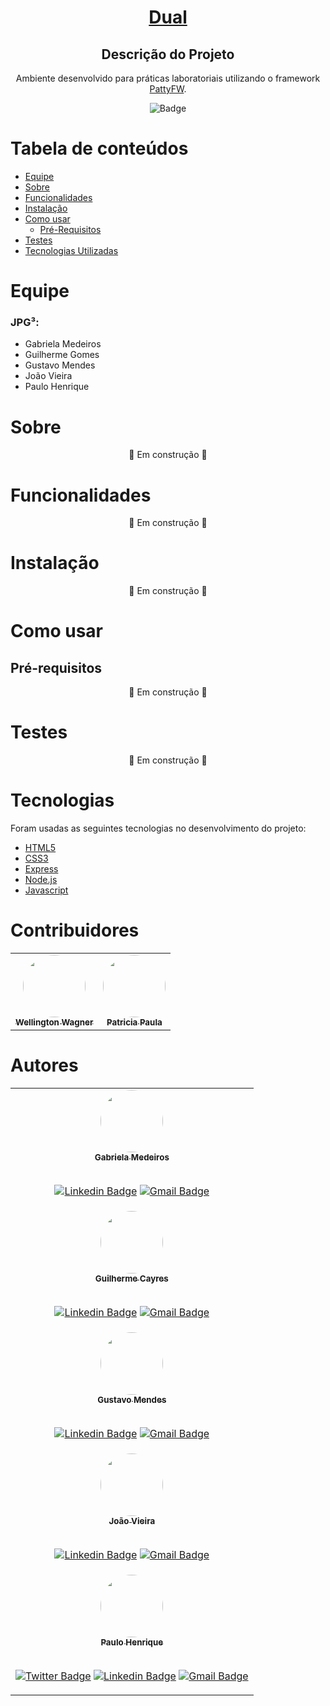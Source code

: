 <div align="center">

# [Dual](https://github.com/paulohgs/dual-app)

## Descrição do Projeto
Ambiente desenvolvido para práticas laboratoriais utilizando o framework
[PattyFW](https://github.com/wwagner33/pattyFW).

![Badge](https://img.shields.io/static/v1?label=license&message=GPL&color=<COLOR>&style=flat-square&logo=GNU)

</div>

Tabela de conteúdos
=====
<!--ts-->
   * [Equipe](#equipe)
   * [Sobre](#sobre)
   * [Funcionalidades](#funcionalidades)
   * [Instalação](#instalação)
   * [Como usar](#como-usar)
      * [Pré-Requisitos](#pré-requisitos)
   * [Testes](#testes)
   * [Tecnologias Utilizadas](#tecnologias)
<!--te-->

Equipe
=====
### JPG³:
- Gabriela Medeiros
- Guilherme Gomes
- Gustavo Mendes
- João Vieira
- Paulo Henrique

Sobre
=====

<div align="center">
    🚧 Em construção 🚧
</div>

Funcionalidades
=====

<div align="center">
    🚧 Em construção 🚧
</div>

Instalação
=====

<div align="center">
    🚧 Em construção 🚧
</div>

Como usar
=====

Pré-requisitos
-----

<div align="center">
    🚧 Em construção 🚧
</div>

Testes
=====

<div align="center">
    🚧 Em construção 🚧
</div>

Tecnologias
=====

Foram usadas as seguintes tecnologias no desenvolvimento do projeto:

- [HTML5](#)
- [CSS3](#)
- [Express](https://expressjs.com/pt-br/)
- [Node.js](https://nodejs.org/en/)
- [Javascript](https://www.javascript.com/)

Contribuidores
=====

<table>
    <tr>
        <td align="center">
            <a href="https://github.com/wwagner33">
                <img style="border-radius: 50%;" src="https://avatars.githubusercontent.com/u/381388?v=4" width="100px;" alt=""/>
            <br/>
            <sub>
                <b>Wellington Wagner</b>
            </sub>
            </a>
            <br/>
        </td>
        <td align="center">
            <a href="https://github.com/patriciapaula">
                <img style="border-radius: 50%;" src="https://avatars.githubusercontent.com/u/381036?v=4" width="100px;" alt=""/>
            <br/>
            <sub>
                <b>Patricia Paula</b>
            </sub>
            </a>
            <br/>
        </td>
    </tr>
</table>

Autores
=====

<table align="center">
    <!-- AutorInicio -->
    <tr>
    <td align="center">
            <a href="https://github.com/gabrielamedeirosds">
                <img style="border-radius: 50%;" src="https://avatars.githubusercontent.com/u/77816207?v=4" width="100px;" alt=""/>
            <br/>
            <sub>
                <b>Gabriela Medeiros</b>
            </sub>
            </a>
            <br/>
            <br/>

[![Linkedin Badge](https://img.shields.io/badge/-Gabriela-blue?style=flat-square&logo=Linkedin&logoColor=white&link=https://www.linkedin.com/in/gabriela-medeiros-651a2a172/)](https://www.linkedin.com/in/gabriela-medeiros-651a2a172/)
[![Gmail Badge](https://img.shields.io/badge/-gabrielamedeiros@alu.ufc.br-c14438?style=flat-square&logo=Gmail&logoColor=white&link=mailto:gabrielamedeiros@alu.ufc.br)](mailto:gabrielamedeiros@alu.ufc.br)
        </td>
    </tr>
    <!-- AutorFim -->
    <!-- AutorInicio -->
    <tr>
    <td align="center">
            <a href="https://github.com/GuilhermeCayres">
                <img style="border-radius: 50%;" src="https://avatars.githubusercontent.com/u/84929926?v=4" width="100px;" alt=""/>
            <br/>
            <sub>
                <b>Guilherme Cayres</b>
            </sub>
            </a>
            <br/>
            <br/>

[![Linkedin Badge](https://img.shields.io/badge/-Guilherme-blue?style=flat-square&logo=Linkedin&logoColor=white&link=https://https://www.linkedin.com/in/#/)](https://www.linkedin.com/in/#/)
[![Gmail Badge](https://img.shields.io/badge/-Guilherme.Cayres1@gmail.com-c14438?style=flat-square&logo=Gmail&logoColor=white&link=mailto:Guilherme.Cayres1@gmail.com)](mailto:Guilherme.Cayres1@gmail.com)
        </td>
    </tr>
    <!-- AutorFim -->
    <!-- AutorInicio -->
    <tr>
    <td align="center">
            <a href="https://github.com/mmsgun">
                <img style="border-radius: 50%;" src="https://avatars.githubusercontent.com/u/84039211?v=4" width="100px;" alt=""/>
            <br/>
            <sub>
                <b>Gustavo Mendes</b>
            </sub>
            </a>
            <br/>
            <br/>

[![Linkedin Badge](https://img.shields.io/badge/-Gustavo-blue?style=flat-square&logo=Linkedin&logoColor=white&link=https://https://www.linkedin.com/in/gmms/)](https://www.linkedin.com/in/gmms/)
[![Gmail Badge](https://img.shields.io/badge/-gugamms@hotmail.com.br-c14438?style=flat-square&logo=Gmail&logoColor=white&link=mailto:gugamms@hotmail.com)](mailto:gugamms@hotmail.com)
        </td>
    </tr>
    <!-- AutorFim -->
    <!-- AutorInicio -->
    <tr>
    <td align="center">
            <a href="https://github.com/Nerffy">
                <img style="border-radius: 50%;" src="https://avatars.githubusercontent.com/u/78937709?v=4" width="100px;" alt=""/>
            <br/>
            <sub>
                <b>João Vieira</b>
            </sub>
            </a>
            <br/>
            <br/>

[![Linkedin Badge](https://img.shields.io/badge/-João-blue?style=flat-square&logo=Linkedin&logoColor=white&link=https://https://www.linkedin.com/in/#/)](https://www.linkedin.com/in/#/)
[![Gmail Badge](https://img.shields.io/badge/-joaovm27@alu.ufc.br-c14438?style=flat-square&logo=Gmail&logoColor=white&link=mailto:joaovm27@alu.ufc.br)](mailto:joaovm27@alu.ufc.br)
        </td>
    </tr>
    <!-- AutorFim -->
    <!-- AutorInicio -->
    <tr>
        <td align="center">
            <a href="https://github.com/paulohgs">
                <img style="border-radius: 50%;" src="https://avatars.githubusercontent.com/u/62183331?v=4" width="100px;" alt=""/>
            <br/>
            <sub>
                <b>Paulo Henrique</b>
            </sub>
            </a>
            <br/>
            <br/>

[![Twitter Badge](https://img.shields.io/badge/-@paulohgsft-1ca0f1?style=flat-square&labelColor=1ca0f1&logo=twitter&logoColor=white&link=https://twitter.com/tgmarinho)](https://twitter.com/paulohgsft)
[![Linkedin Badge](https://img.shields.io/badge/-Paulo-blue?style=flat-square&logo=Linkedin&logoColor=white&link=https://www.linkedin.com/in/paulohgsft/)](https://www.linkedin.com/in/paulohgsft/)
[![Gmail Badge](https://img.shields.io/badge/-paulohgs@alu.ufc.br-c14438?style=flat-square&logo=Gmail&logoColor=white&link=mailto:paulohgs@alu.ufc.br)](mailto:paulohgs@alu.ufc.br)
        </td>
    </tr>
    <!-- AutorFim -->
</table>
